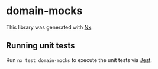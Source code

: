 # domain-mocks

This library was generated with [Nx](https://nx.dev).

## Running unit tests

Run `nx test domain-mocks` to execute the unit tests via [Jest](https://jestjs.io).
